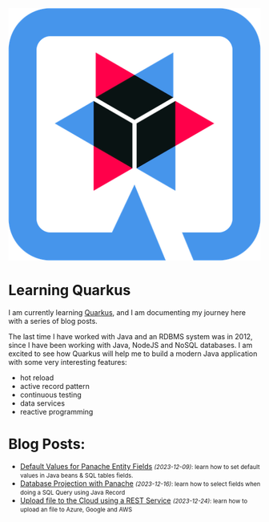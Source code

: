 
![Quarkus Logo](/images/quarkuslogo.png)

# Learning Quarkus

I am currently learning [Quarkus](https://quarkus.io/), and I am documenting my journey here with a series of blog posts.

The last time I have worked with Java and an RDBMS system was in 2012, since I have been working with Java, NodeJS and NoSQL databases. I am excited to see how Quarkus will help me to build a modern Java application with some very interesting features:

- hot reload
- active record pattern
- continuous testing
- data services
- reactive programming


# Blog Posts:


- [Default Values for Panache Entity Fields](/blog/2023/12/09/quarkus-entity-default-value) <small>_(2023-12-09)_: learn how to set default values in Java beans & SQL tables fields.</small>
- [Database Projection with Panache](/blog/2023/12/16/quarkus-database-projection-with-panache) <small>_(2023-12-16)_: learn how to select fields when doing a SQL Query using Java Record</small>
- [Upload file to the Cloud using a REST Service](/blog/2024/12/21/quarkus-uploading-image-to-the-cloud) <small>_(2023-12-24)_: learn how to upload an file to Azure, Google and AWS</small>
